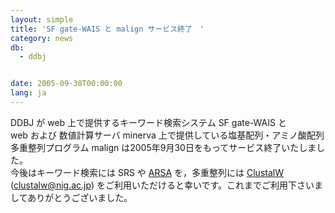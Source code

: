 ```yaml
---
layout: simple
title: 'SF gate-WAIS と malign サービス終了　'
category: news
db:
  - ddbj


date: 2005-09-30T00:00:00
lang: ja
---
```


DDBJ が web 上で提供するキーワード検索システム SF gate-WAIS と<br> web および 数値計算サーバ minerva 上で提供している塩基配列・アミノ酸配列多重整列プログラム malign は2005年9月30日をもってサービス終了いたしました。<br>今後はキーワード検索には SRS や <a href="http://arsa.ddbj.nig.ac.jp/top-j.html">ARSA</a> を，多重整列には <a href="http://clustalw.ddbj.nig.ac.jp/top-j.html">ClustalW</a> (clustalw@nig.ac.jp) をご利用いただけると幸いです。これまでご利用下さいましてありがとうございました。
